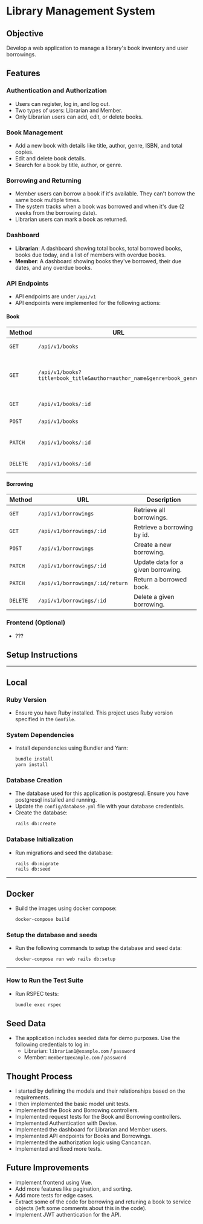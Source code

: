 # Library Management System

## Objective
Develop a web application to manage a library's book inventory and user borrowings.

## Features
### Authentication and Authorization
- Users can register, log in, and log out.
- Two types of users: Librarian and Member.
- Only Librarian users can add, edit, or delete books.

### Book Management
- Add a new book with details like title, author, genre, ISBN, and total copies.
- Edit and delete book details.
- Search for a book by title, author, or genre.

### Borrowing and Returning
- Member users can borrow a book if it's available. They can't borrow the same book multiple times.
- The system tracks when a book was borrowed and when it's due (2 weeks from the borrowing date).
- Librarian users can mark a book as returned.

### Dashboard
- **Librarian**: A dashboard showing total books, total borrowed books, books due today, and a list of members with overdue books.
- **Member**: A dashboard showing books they've borrowed, their due dates, and any overdue books.

### API Endpoints
- API endpoints are under `/api/v1`
- API endpoints were implemented for the following actions: 

#### Book

| Method   | URL                                                                  | Description                                                          |
|----------|----------------------------------------------------------------------|----------------------------------------------------------------------|
| `GET`    | `/api/v1/books`                                                      | Retrieve all books.                                                  |
| `GET`    | `/api/v1/books?title=book_title&author=author_name&genre=book_genre` | Search for books using title, author or genre.                       |
| `GET`    | `/api/v1/books/:id`                                                  | Retrieve a book by id.                                               |
| `POST`   | `/api/v1/books`                                                      | Create a new book.                                                   |
| `PATCH`  | `/api/v1/books/:id`                                                  | Update data for a given book.                                        |
| `DELETE` | `/api/v1/books/:id`                                                  | Delete a given book.                                                 |

#### Borrowing

| Method   | URL                             | Description                        |
|----------|---------------------------------|------------------------------------|
| `GET`    | `/api/v1/borrowings`            | Retrieve all borrowings.           |
| `GET`    | `/api/v1/borrowings/:id`        | Retrieve a borrowing by id.        |
| `POST`   | `/api/v1/borrowings`            | Create a new borrowing.            |
| `PATCH`  | `/api/v1/borrowings/:id`        | Update data for a given borrowing. |
| `PATCH`  | `/api/v1/borrowings/:id/return` | Return a borrowed book.            |
| `DELETE` | `/api/v1/borrowings/:id`        | Delete a given borrowing.          |


### Frontend (Optional)
- ???

## Setup Instructions

---

## Local

### Ruby Version
- Ensure you have Ruby installed. This project uses Ruby version specified in the `Gemfile`.

### System Dependencies
- Install dependencies using Bundler and Yarn:
  ```sh
  bundle install
  yarn install
  ```

### Database Creation
- The database used for this application is postgresql. Ensure you have postgresql installed and running.
- Update the `config/database.yml` file with your database credentials.
- Create the database:
  ```sh
  rails db:create
  ```

### Database Initialization
- Run migrations and seed the database:
  ```sh
  rails db:migrate
  rails db:seed

---
## Docker
- Build the images using docker compose:
    ```sh
    docker-compose build
    ```
  
### Setup the database and seeds
- Run the following commands to setup the database and seed data:
    ```sh
    docker-compose run web rails db:setup
    ```
  
---

### How to Run the Test Suite
- Run RSPEC tests:
  ```sh
  bundle exec rspec
  ```

## Seed Data
- The application includes seeded data for demo purposes. Use the following credentials to log in:
    - Librarian: `librarian1@example.com` / `password`
    - Member: `member1@example.com` / `password`

## Thought Process 
- I started by defining the models and their relationships based on the requirements.
- I then implemented the basic model unit tests.
- Implemented the Book and Borrowing controllers.
- Implemented request tests for the Book and Borrowing controllers.
- Implemented Authentication with Devise.
- Implemented the dashboard for Librarian and Member users.
- Implemented API endpoints for Books and Borrowings.
- Implemented the authorization logic using Cancancan.
- Implemented and fixed more tests.

## Future Improvements
- Implement frontend using Vue.
- Add more features like pagination, and sorting.
- Add more tests for edge cases.
- Extract some of the code for borrowing and retuning a book to service objects (left some comments about this in the code).
- Implement JWT authentication for the API.